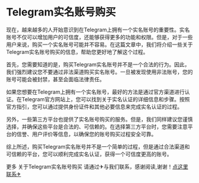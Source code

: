 # Telegram实名账号购买

现在，越来越多的人开始意识到在Telegram上拥有一个实名账号的重要性。实名账号不仅可以增加用户的可信度，还能够获得更多的功能和权限。但是，对于一些用户来说，购买一个实名账号可能并不容易。在这篇文章中，我们将介绍一些关于Telegram实名账号购买的信息，帮助您更好地了解这个过程。

首先，您需要知道的是，购买Telegram实名账号并不是一个合法的行为。因此，我们强烈建议您不要通过非法渠道购买实名账号。一旦被发现使用非法账号，您的账号可能会被封禁，甚至会面临法律责任。

如果您想要在Telegram上拥有一个实名账号，最好的方法是通过官方渠道进行认证。在Telegram官方网站上，您可以找到关于实名认证的详细信息和步骤。按照官方指引，您可以通过提供身份证件和其他必要信息来完成实名认证的过程。

另外，一些第三方平台也提供了实名账号购买的服务。但是，我们同样建议您谨慎选择，并确保这些平台是合法的、可信赖的。在选择第三方平台时，您需要注意平台的信誉、用户评价等信息，以确保您的账号购买过程安全可靠。

综上所述，购买Telegram实名账号并不是一个简单的过程，但是通过合法渠道和可信赖的平台，您可以顺利完成实名认证，获得一个可信度更高的账号。

更多 关于Telegram实名账号购买 请通过✈与我们联系，感谢阅读,谢谢！[点这里联系✈](https://gg.k02.cc)
